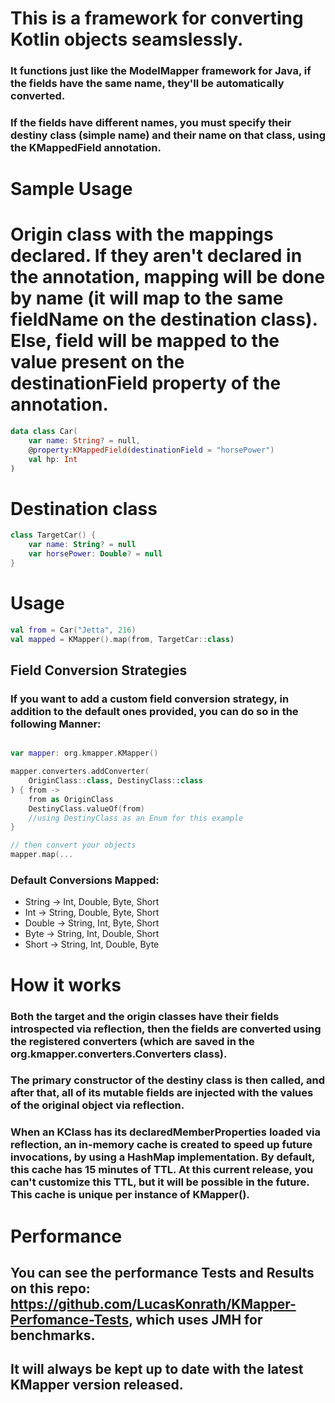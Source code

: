# This is a framework for converting Kotlin objects seamslessly.

### It functions just like the ModelMapper framework for Java, if the fields have the same name, they'll be automatically converted.

### If the fields have different names, you must specify their destiny class (simple name) and their name on that class, using the KMappedField annotation.

# Sample Usage

# Origin class with the mappings declared. If they aren't declared in the annotation, mapping will be done by name (it will map to the same fieldName on the destination class). Else, field will be mapped to the value present on the destinationField property of the annotation.

```kotlin
data class Car(
    var name: String? = null,
    @property:KMappedField(destinationField = "horsePower")
    val hp: Int
)
```

# Destination class

```kotlin
class TargetCar() {
    var name: String? = null
    var horsePower: Double? = null
}
```

# Usage

```kotlin
val from = Car("Jetta", 216)
val mapped = KMapper().map(from, TargetCar::class)
```

## Field Conversion Strategies

### If you want to add a custom field conversion strategy, in addition to the default ones provided, you can do so in the following Manner:

```kotlin

var mapper: org.kmapper.KMapper()

mapper.converters.addConverter(
    OriginClass::class, DestinyClass::class
) { from ->
    from as OriginClass
    DestinyClass.valueOf(from)
    //using DestinyClass as an Enum for this example
}

// then convert your objects
mapper.map(...
```

### Default Conversions Mapped:

- String -> Int, Double, Byte, Short
- Int -> String, Double, Byte, Short
- Double -> String, Int, Byte, Short
- Byte -> String, Int, Double, Short
- Short -> String, Int, Double, Byte

# How it works

### Both the target and the origin classes have their fields introspected via reflection, then the fields are converted using the registered converters (which are saved in the org.kmapper.converters.Converters class).

### The primary constructor of the destiny class is then called, and after that, all of its mutable fields are injected with the values of the original object via reflection.

### When an KClass has its declaredMemberProperties loaded via reflection, an in-memory cache is created to speed up future invocations, by using a HashMap implementation. By default, this cache has 15 minutes of TTL. At this current release, you can't customize this TTL, but it will be possible in the future. This cache is unique per instance of KMapper().

# Performance

## You can see the performance Tests and Results on this repo: https://github.com/LucasKonrath/KMapper-Perfomance-Tests, which uses JMH for benchmarks.
## It will always be kept up to date with the latest KMapper version released.
